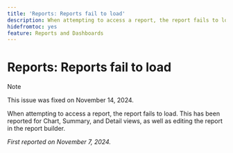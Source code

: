 ```yaml
---
title: 'Reports: Reports fail to load'
description: When attempting to access a report, the report fails to load. This has been reported for Chart, Summary, and Detail views, as well as editing the report in the report builder.
hidefromtoc: yes
feature: Reports and Dashboards
---
```

# Reports: Reports fail to load

>[!NOTE]
>
>This issue was fixed on November 14, 2024.

When attempting to access a report, the report fails to load. This has been reported for Chart, Summary, and Detail views, as well as editing the report in the report builder.

_First reported on November 7, 2024._

